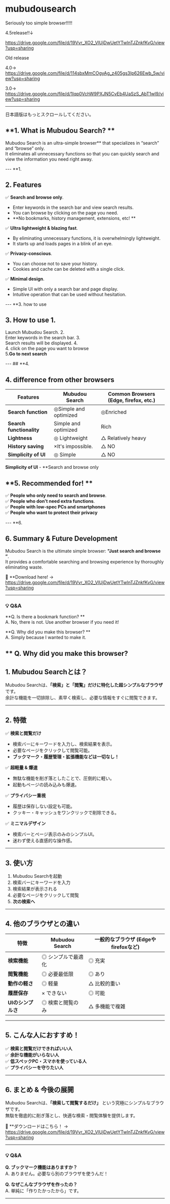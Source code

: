# mubudousearch
Seriously too simple browser!!!!!

4.5release!!↓

https://drive.google.com/file/d/19Vvr_XO2_VlUjDwUetYTwlnTJZnkfKvG/view?usp=sharing

Old release

4.0→ https://drive.google.com/file/d/114sbxMmCOgyAg_z405gs3Ip626Ewb_5w/view?usp=sharing


3.0→ https://drive.google.com/file/d/1Iqp0VchW9PXJN5CvEb4UaSzS_AbT1wI9/view?usp=sharing

---
日本語版はもっとスクロールしてください。


## **1. What is Mubudou Search? **  
Mubudou Search is an ultra-simple browser** that specializes in “search” and “browse” only.  
It eliminates all unnecessary functions so that you can quickly search and view the information you need right away.  

--- **1.

## **2. Features**  

✅ **Search and browse only**.  
- Enter keywords in the search bar and view search results.  
- You can browse by clicking on the page you need.  
- **No bookmarks, history management, extensions, etc! **  

✅ **Ultra lightweight & blazing fast**.  
- By eliminating unnecessary functions, it is overwhelmingly lightweight.  
- It starts up and loads pages in a blink of an eye.  

✅ **Privacy-conscious**.  
- You can choose not to save your history.  
- Cookies and cache can be deleted with a single click.  

✅ **Minimal design**.  
- Simple UI with only a search bar and page display.  
- Intuitive operation that can be used without hesitation.  

--- **3. how to use

## **3. How to use** 1.  

Launch Mubudou Search. 2.  
Enter keywords in the search bar. 3.  
Search results will be displayed. 4.  
4. click on the page you want to browse  
5.**Go to next search**  

--- ## **4.

## **4. difference from other browsers**  

| Features | Mubudou Search | Common Browsers (Edge, firefox, etc.) |
|---------------|--------------|--------------------------|
| **Search function** | ◎Simple and optimized | ◎Enriched |
| **Search functionality** | Simple and optimized | Rich | **Browsing functionality** | Minimal | Yes |
| **Lightness** | ◎ Lightweight | △ Relatively heavy |
**History saving** | ×It's impossible. | △ NO |
**Simplicity of UI** | ◎ Simple | △ NO |

**Simplicity of UI** - **Search and browse only

## **5. Recommended for! **  
✅ **People who only need to search and browse**.  
✅ **People who don't need extra functions**.  
✅ **People with low-spec PCs and smartphones**  
✅ **People who want to protect their privacy**  

--- **6.

## **6. Summary & Future Development**  
Mubudou Search is the ultimate simple browser: **"Just search and browse ”**.  
It provides a comfortable searching and browsing experience by thoroughly eliminating waste.  

📢 **Download here! → https://drive.google.com/file/d/19Vvr_XO2_VlUjDwUetYTwlnTJZnkfKvG/view?usp=sharing

---

### **💡 Q&A**
**Q. Is there a bookmark function? **  
A. No, there is not. Use another browser if you need it!

**Q. Why did you make this browser? **  
A. Simply because I wanted to make it.

** Q. Why did you make this browser?
---



## **1. Mubudou Searchとは？**  
Mubudou Searchは、**「検索」と「閲覧」だけに特化した超シンプルなブラウザ** です。  
余計な機能を一切排除し、素早く検索し、必要な情報をすぐに閲覧できます。  

---

## **2. 特徴**  

✅ **検索と閲覧だけ**  
- 検索バーにキーワードを入力し、検索結果を表示。  
- 必要なページをクリックして閲覧可能。  
- **ブックマーク・履歴管理・拡張機能などは一切なし！**  

✅ **超軽量 & 爆速**  
- 無駄な機能を削ぎ落としたことで、圧倒的に軽い。  
- 起動もページの読み込みも爆速。  

✅ **プライバシー重視**  
- 履歴は保存しない設定も可能。  
- クッキー・キャッシュをワンクリックで削除できる。  

✅ **ミニマルデザイン**  
- 検索バーとページ表示のみのシンプルUI。  
- 迷わず使える直感的な操作感。  

---

## **3. 使い方**  

1. Mubudou Searchを起動  
2. 検索バーにキーワードを入力  
3. 検索結果が表示される  
4. 必要なページをクリックして閲覧  
5. **次の検索へ**  

---

## **4. 他のブラウザとの違い**  

| 特徴           | Mubudou Search | 一般的なブラウザ (Edgeやfirefoxなど) |
|---------------|--------------|--------------------------|
| **検索機能**   | ◎ シンプルで最適化 | ◎ 充実                    |
| **閲覧機能**   | ◎ 必要最低限   | ◎ あり                    |
| **動作の軽さ** | ◎ 軽量     | △ 比較的重い               |
| **履歴保存**   | × できない   | ◎ 可能                    |
| **UIのシンプルさ** | ◎ 検索と閲覧のみ | △ 多機能で複雑            |

---

## **5. こんな人におすすめ！**  
✅ **検索と閲覧だけできればいい人**  
✅ **余計な機能がいらない人**  
✅ **低スペックPC・スマホを使っている人**  
✅ **プライバシーを守りたい人**  

---

## **6. まとめ & 今後の展開**  
Mubudou Searchは、**「検索して閲覧するだけ」** という究極にシンプルなブラウザです。  
無駄を徹底的に削ぎ落とし、快適な検索・閲覧体験を提供します。  

📢 **ダウンロードはこちら！ → https://drive.google.com/file/d/19Vvr_XO2_VlUjDwUetYTwlnTJZnkfKvG/view?usp=sharing

---

### **💡 Q&A**
**Q. ブックマーク機能はありますか？**  
A. ありません。必要なら別のブラウザを使うんだ！

**Q. なぜこんなブラウザを作ったの？**  
A. 単純に「作りたかったから」です。

---
